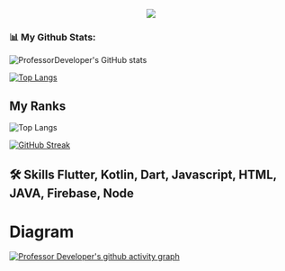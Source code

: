 
<p align="center">
  <a href="https://github.com/DenverCoder1/readme-typing-svg"><img src="https://readme-typing-svg.herokuapp.com?font=Time+New+Roman&color=%23C8BE25&size=25&center=true&vCenter=true&width=500&height=100&lines=I+am+Hud+Azamov;I+am+Mobile+Developer;Hello+Github;Mobile+Programmer;I+am+from+Uzbekistan;My+best+code+Kotlin;🌱+I’m+currently+learning+Flutter;👯+I’m+looking+to+collaborate+with+other+content+creators"></a>
</p>

### 📊 My Github Stats:
![ProfessorDeveloper's GitHub stats](https://github-readme-stats.vercel.app/api?username=professorDeveloper&show_icons=true&theme=radical)

[![Top Langs](https://github-readme-stats.vercel.app/api/top-langs/?username=professorDeveloper&langs_count=6&theme=monokai)](https://github.com/professorDeveloper)


## My Ranks

![Top Langs](https://github-readme-stats.vercel.app/api/top-langs/?username=professorDeveloper&theme=dark)


[![GitHub Streak](https://github-readme-streak-stats.herokuapp.com?user=professorDeveloper&theme=monokai&hide_border=true&date_format=M%20j%5B%2C%20Y%5D)](https://github.com/professorDeveloper)
<br>



## 🛠 Skills Flutter, Kotlin, Dart, Javascript, HTML, JAVA, Firebase, Node
[resume]: https://drive.google.com/file/d/1ryZi4rw91dM1LL62zYgHpemjKuxkWHdx/view?usp=sharing
 
# Diagram 
[![Professor Developer's github activity graph](https://activity-graph.herokuapp.com/graph?username=professorDeveloper&theme=monokai)](https://github.com/professorDeveloper)

